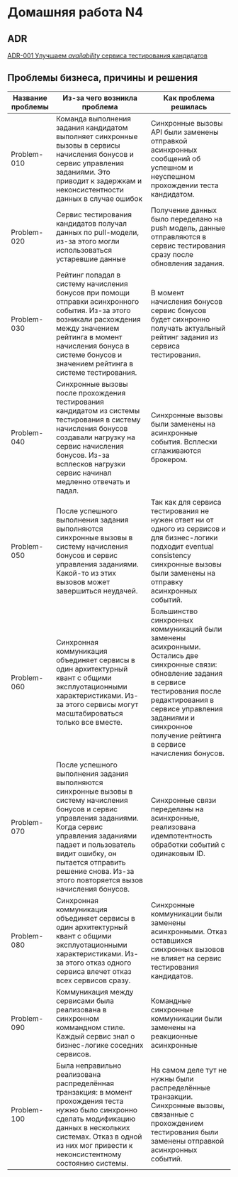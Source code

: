 Домашняя работа N4
==================

## ADR

[ADR-001 Улучшаем _availability_ сервиса тестирования кандидатов](./adr/001-improve-avalability-of-candidate-testing-service.md)


## Проблемы бизнеса, причины и решения

| Название проблемы | Из-за чего возникла проблема | Как проблема решилась |
|-------------------|------------------------------|-----------------------|
|Problem-010|Команда выполнения задания кандидатом выполняет синхронные вызовы в сервисы начисления бонусов и сервис управления заданиями. Это приводит к задержкам и неконсистентности данных в случае ошибок|Синхронные вызовы API были заменены отправкой асинхронных сообщений об успешном и неуспешном прохождении теста кандидатом.|
|Problem-020|Сервис тестирования кандидатов получал данных по pull-модели, из-за этого могли использоваться устаревшие данные|Получение данных было переделано на push модель, данные отправляются в сервис тестирования сразу после обновления задания.|
|Problem-030|Рейтинг попадал в систему начисления бонусов при помощи отправки асинхронного события. Из-за этого возникали расхождения между значением рейтинга в момент начисления бонуса в системе бонусов и значением рейтинга в системе тестирования.|В момент начисления бонусов сервис бонусов будет сихнронно получать актуальный рейтинг задания из сервиса тестирования.|
|Problem-040|Синхронные вызовы после прохождения тестирования кандидатом из системы тестирования в систему начисления бонусов создавали нагрузку на сервис начисления бонусов. Из-за всплесков нагрузки сервис начинал медленно отвечать и падал.|Синхронные вызовы были заменены на асинхронные события. Всплески сглаживаются брокером.|
|Problem-050|После успешного выполнения задания выполняются синхронные вызовы в систему начисления бонусов и сервис управления заданиями. Какой-то из этих вызовов может завершиться неудачей.|Так как для сервиса тестирования не нужен ответ ни от одного из сервисов и для бизнес-логики подходит eventual consistency синхронные вызовы были заменены на отправку асинхронных событий.|
|Problem-060|Синхронная коммуникация объединяет сервисы в один архитектурный квант с общими эксплуотационными характеристиками. Из-за этого сервисы могут масштабироваться только все вместе.| Большинство синхронных коммуникаций были заменены асихронными. Остались две синхронные связи: обновление задания в сервисе тестирования после редактирования в сервисе управления заданиями и синхронное получение рейтинга в сервисе начисления бонусов.|
|Problem-070|После успешного выполнения задания выполняются синхронные вызовы в систему начисления бонусов и сервис управления заданиями. Когда сервис управления заданиями падает и пользователь видит ошибку, он пытается отправить решение снова. Из-за этого повторяется вызов начисления бонусов.| Синхронные связи переделаны на асинхронные, реализована идемпотентность обработки событий с одинаковым ID.|
|Problem-080|Синхронная коммуникация объединяет сервисы в один архитектурный квант с общими эксплуотационными характеристиками. Из-за этого отказ одного сервиса влечет отказ всех сервисов сразу.|Синхронные коммуникации были заменены асинхронными. Отказ оставшихся синхронных вызовов не влияет на сервис тестирования кандидатов.|
|Problem-090|Коммуникация между сервисами была реализована в синхронном коммандном стиле. Каждый сервис знал о бизнес-логике соседних сервисов.|Командные синхронные коммуникации были заменены на реакционные асинхронные|
|Problem-100|Была неправильно реализована распределённая транзакция: в момент прохождения теста нужно было синхронно сделать модификацию данных в нескольких системах. Отказ в одной из них мог привести к неконсистентному состоянию системы.|На самом деле тут не нужны были распределённые транзакции. Синхронные вызовы, связанные с прохождением тестирования были заменены отправкой асинхронных событий.|
